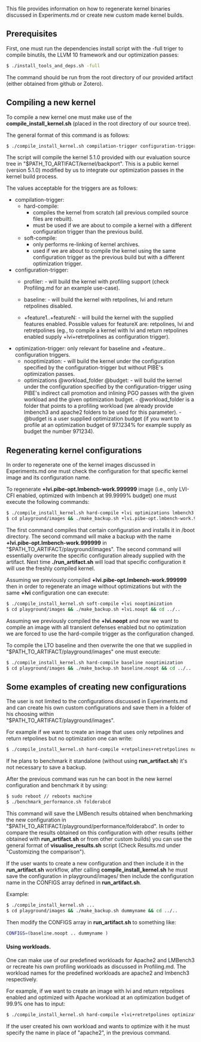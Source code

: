This file provides information on how to regenerate kernel binaries
discussed in Experiments.md or create new custom made kernel builds.

## Prerequisites

First, one must run the dependencies install script with the -full
triger to compile binutils, the LLVM 10 framework and our optimization
passes:
```sh
$ ./install_tools_and_deps.sh -full
```
The command should be run from the root directory of our provided artifact 
(either obtained from github or Zotero).

## Compiling a new kernel

To compile a new kernel one must make use of the **compile_install_kernel.sh**
(placed in the root directory of our source tree).

The general format of this command is as follows:

```sh
$ ./compile_install_kernel.sh compilation-trigger configuration-trigger optimization-trigger
```
The script will compile the kernel 5.1.0 provided with our evaluation source tree in 
"$PATH_TO_ARTIFACT/kernel/backport". This is a public kernel (version 5.1.0) modified
by us to integrate our optimization passes in the kernel build process.

The values acceptable for the triggers are as follows:
 - compilation-trigger:
   - hard-compile:
        - compiles the kernel from scratch (all previous compiled source files are rebuilt).
        - must be used if we are about to compile a kernel with a different configuration trigger
          than the previous build.
   - soft-compile:
        - only performs re-linking of kernel archives.
        - used if we are about to compile the kernel using the same configuration trigger as the
          previous build but with a different optimization trigger.
 - configuration-trigger:
   - profiler:
         - will build the kernel with profiling support (check Profiling.md for an example use-case).
   - baseline:
         - will build the kernel with retpolines, lvi and return retpolines disabled.

   - +feature1..+featureN:
         - will build the kernel with the supplied features enabled. Possible values for featureX
           are: retpolines, lvi and retretpolines (eg., to compile a kernel with lvi and return
           retpolines enabled supply +lvi+retretpolines as configuration trigger).
 - optimization-trigger: only relevant for baseline and +feature.. configuration triggers.
   - nooptimization:
         - will build the kernel under the configuration specified by the configuration-trigger
           but without PIBE's optimization passes.
   - optimizations @workload_folder @budget:
         - will build the kernel under the configuration specified by the configuration-trigger
           using PIBE's indirect call promotion and inlining PGO passes with the given workload
           and the given optimization budget.
         - @workload_folder is a folder that points to a profiling workload (we already provide
           lmbench3 and apache2 folders to be used for this parameter).
         - @budget is a user supplied optimization budget (if you want to profile at an optimization
           budget of 97.1234% for example supply as budget the number 971234). 
## Regenerating kernel configurations

In order to regenerate one of the kernel images discussed in Experiments.md one must 
check the configuration for that specific kernel image and its configuration name.

To regenerate **+lvi.pibe-opt.lmbench-work.999999** image (i.e., only LVI-CFI enabled, optimized
with lmbench at 99.9999% budget) one must execute the following commands:
```sh
$ ./compile_install_kernel.sh hard-compile +lvi optimizations lmbench3 999999 
$ cd playground/images && ./make_backup.sh +lvi.pibe-opt.lmbench-work.999999 && cd ../..
```
The first command compiles that certain configuration and installs it in /boot directory.
The second command will make a backup with the name **+lvi.pibe-opt.lmbench-work.999999** in
"$PATH_TO_ARTIFACT/playground/images". The second command will essentially overwrite 
the specific configuration already supplied with the artifact. Next time **./run_artifact.sh**
will load that specific configuration it will use the freshly compiled kernel.

Assuming we previously compiled **+lvi.pibe-opt.lmbench-work.999999** then in order to
regenerate an image without optimizations but with the same **+lvi** configuration one
can execute:
```sh
$ ./compile_install_kernel.sh soft-compile +lvi nooptimization
$ cd playground/images && ./make_backup.sh +lvi.noopt && cd ../..
```
Assuming we previously compiled the **+lvi.noopt** and now we want to compile an image with
all transient defenses enabled but no optimization we are forced to use the hard-compile trigger
as the configuration changed.

To compile the LTO baseline and then overwrite the one that we supplied in "$PATH_TO_ARTIFACT/playground/images"
one must execute:
```sh
$ ./compile_install_kernel.sh hard-compile baseline nooptimization
$ cd playground/images && ./make_backup.sh baseline.noopt && cd ../..
```

## Some examples of creating new configurations

The user is not limited to the configurations discussed in Experiments.md and can create his
own custom configurations and save them in a folder of his choosing within  
"$PATH_TO_ARTIFACT/playground/images".

For example if we want to create an image that uses only retpolines and return retpolines but no
optimization one can write:
```sh
$ ./compile_install_kernel.sh hard-compile +retpolines+retretpolines nooptimization
```
If he plans to benchmark it standalone (without using **run_artifact.sh**) it's not
necessary to save a backup.

After the previous command was run he can boot in the new kernel configuration and benchmark it
by using:
```sh
$ sudo reboot // reboots machine
$ ./benchmark_performance.sh folderabcd
```
This command will save the LMBench results obtained when benchmarking the new configuration in 
"$PATH_TO_ARTIFACT/playground/performance/folderabcd". In order to compare the results obtained
on this configuration with other results (either obtained with **run_artifact.sh** or from
other custom builds) you can use the general format of **visualise_results.sh** script (Check
Results.md under "Customizing the comparison").

If the user wants to create a new configuration and then include it in the **run_artifact.sh**
workflow, after calling **compile_install_kernel.sh** he must save the configuration in 
playground/images/ then include the configuration name in the CONFIGS array defined in
**run_artifact.sh**.

Example:
```sh
$ ./compile_install_kernel.sh ...
$ cd playground/images && ./make_backup.sh dummyname && cd ../..
```
Then modify the CONFIGS array in **run_artifact.sh** to something like:
```sh
CONFIGS=(baseline.noopt .. dummyname )
```

#### Using workloads.

One can make use of our predefined workloads for Apache2 and LMBench3 or recreate his own
profiling workloads as discussed in Profiling.md. The workload names for the predefined
workloads are apache2 and lmbench3 respectively.

For example, if we want to create an image with lvi and return retpolines enabled and optimized with
Apache workload at an optimization budget of 99.9% one has to input:
```sh
$ ./compile_install_kernel.sh hard-compile +lvi+retretpolines optimizations apache2 999000
```
If the user created his own workload and wants to optimize with it he must specify the
name in place of "apache2", in the previous command.




   
           
